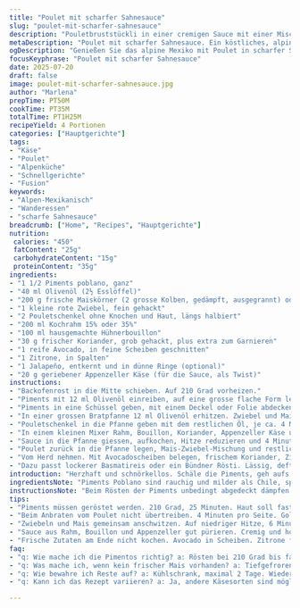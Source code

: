 ```yaml
---
title: "Poulet mit scharfer Sahnesauce"
slug: "poulet-mit-scharfer-sahnesauce"
description: "Pouletbruststückli in einer cremigen Sauce mit einer Mischung aus gerösteten Piments poblano, Maiskörnern und frischer Koriander. Dazu knusprig angebratener Poulet, eine Prise Jalapeño für den Kick und Avocado als Kühlung. Traditionell alpin, aber mit mexikanischem Twist. Garzeit ca. 1 Stunde, auf den Punkt fusselig. Ohne Gluten, ohne Nüsse, ohne Eier. Butterfrei, auf Olivenölbasis. Schweizer Käse nicht direkt drin, dafür Alpengefühl durch schonendes Schmoren und frische Kräuter. Passt super zu Reis oder Rösti, gemütliches Essen, wenn der Wind draussen pfeift und der Schnee auf den Gipfeln kaum taut."
metaDescription: "Poulet mit scharfer Sahnesauce. Ein köstliches, alpine Gericht mit Piments, Appenzeller und frischem Koriander. Ideal für kalte Tage."
ogDescription: "Genießen Sie das alpine Mexiko mit Poulet in scharfer Sahnesauce. Perfekt für winterliche Abende, leicht, würzig, einfach."
focusKeyphrase: "Poulet mit scharfer Sahnesauce"
date: 2025-07-20
draft: false
image: poulet-mit-scharfer-sahnesauce.jpg
author: "Marlena"
prepTime: PT50M
cookTime: PT35M
totalTime: PT1H25M
recipeYield: 4 Portionen
categories: ["Hauptgerichte"]
tags:
- "Käse"
- "Poulet"
- "Alpenküche"
- "Schnellgerichte"
- "Fusion"
keywords:
- "Alpen-Mexikanisch"
- "Wanderessen"
- "scharfe Sahnesauce"
breadcrumb: ["Home", "Recipes", "Hauptgerichte"]
nutrition: 
 calories: "450"
 fatContent: "25g"
 carbohydrateContent: "15g"
 proteinContent: "35g"
ingredients:
- "1 1/2 Piments poblano, ganz"
- "40 ml Olivenöl (2½ Esslöffel)"
- "200 g frische Maiskörner (2 grosse Kolben, gedämpft, ausgegrannt) oder tiefgefroren"
- "1 kleine rote Zwiebel, fein gehackt"
- "2 Pouletschenkel ohne Knochen und Haut, längs halbiert"
- "200 ml Kochrahm 15% oder 35%"
- "100 ml hausgemachte Hühnerbouillon"
- "30 g frischer Koriander, grob gehackt, plus extra zum Garnieren"
- "1 reife Avocado, in feine Scheiben geschnitten"
- "1 Zitrone, in Spalten"
- "1 Jalapeño, entkernt und in dünne Ringe (optional)"
- "20 g geriebener Appenzeller Käse (für die Sauce, als Twist)"
instructions:
- "Backofenrost in die Mitte schieben. Auf 210 Grad vorheizen."
- "Piments mit 12 ml Olivenöl einreiben, auf eine grosse flache Form legen. Ca. 25 Minuten rösten, wenden nach Hälfte der Zeit. Innen weich, Haut fast schwarz, so soll’s sein."
- "Piments in eine Schüssel geben, mit einem Deckel oder Folie abdecken. 15 Minuten dämpfen lassen, dann Haut, Stiel und Kerne entfernen. Fleisch in dünne Streifen schneiden, Haut und Kerne entsorgen."
- "In einer grossen Bratpfanne 12 ml Olivenöl erhitzen. Zwiebel und Mais 6 Minuten sanft anbraten, bis sie etwas Farbe bekommen. Salzen und pfeffern, beiseitestellen."
- "Pouletschenkel in die Pfanne geben mit dem restlichen Öl, je ca. 4 Minuten von jeder Seite kräftig anbraten, bis sie goldbraun sind. Salzen und pfeffern, herausnehmen."
- "In einem kleinen Mixer Rahm, Bouillon, Koriander, Appenzeller Käse und die Hälfte der Pimentstreifen zu einer sämigen Sauce verarbeiten."
- "Sauce in die Pfanne giessen, aufkochen, Hitze reduzieren und 4 Minuten einkochen lassen, bis sämig und leicht dickflüssig."
- "Poulet zurück in die Pfanne legen, Mais-Zwiebel-Mischung und restliche Pimentstreifen darunter heben. Noch 4 Minuten sanft erwärmen, nicht mehr kochen."
- "Vom Herd nehmen. Mit Avocadoscheiben belegen, frischem Koriander, Zitronenspalten und optional Jalapeño garnieren."
- "Dazu passt lockerer Basmatireis oder ein Bündner Rösti. Lässig, deftig. Draussen schneit’s? Perfekt."
introduction: "Herzhaft und schnörkellos. Schäle die Piments, geh aufs Wesentliche. So etwas findet man nicht oft in der alpinen Küche, wo Käse und Kartoffeln dominieren. Piments poblano bringen feine Schärfe, kein Hitzeschock, eher rauchig. Der Mais sorgt für Biss und Süße, passt gut zu würzigem Appenzeller, der gibt bewusst einen pikanten Tick. Poulet ist leicht, ideal fürs Gelände in den Bergen. Du willst kein schweres Essen vor einer steilen Wanderung. Die Kombination cremig und würzig, sanft und scharf, macht Laune an kalten Tagen. Schnelles Gericht, aber mit Geduld beim Rösten der Piments. Beim Servieren Gewürze ins Salz legen, Limettenspritzer rauf. Bergluft essen, mit Händen, nicht zu viel schnacken. Fertig. Jeder Bissen gibt eine Geschichte. Alpenruhe trifft Südamerika. Einfach anders."
ingredientsNote: "Piments Poblano sind rauchig und milder als Chile, speziell wenn du sie im Ofen röstest – dann kommt das Aroma richtig durch. Wenn keine frischen Maiskörner greifbar, geht auch tiefgefrorener Mais. Die rote Zwiebel bringt süssliche Schärfe, die sich wunderbar mit Appenzeller Käse ergänzt. Dieser Käse ist vollmundig, würzig und schmilzt fein in der Sauce. Für die Flüssigkeit eignet sich hausgemachte Bouillon, die gibt Tiefe. Die Qualität vom Poulet ist entscheidend – am besten freilaufend, mit festem Fleisch. Olivenöl ersetzt Butter, um die Sauce etwas leichter zu machen, typisch mediterraner Einfluss aber sehr gut harmonierend mit den Alpenaromen. Koriander frisch und reichlich, bringt Frische, vermeidet Zähigkeit und macht alles einges Schlüssiger. Avocado und Limette sind typische Zutaten, bringen Textur und Frische, nicht zu unterschätzen bei so einer Sauce. Jalapeño optional, für Hitze-Junkies. Nicht zu viel, sonst verliert man das Aroma der Piments."
instructionsNote: "Beim Rösten der Piments unbedingt abgedeckt dämpfen lassen, sonst löst sich die Haut viel schlechter. Langsam arbeiten, kein Stress. Danach sofort zerlegen: Stiel, Haut, Kerne entfernen, keine Bitterstoffe reinbringen. Mais und Zwiebel zusammen anschwitzen, damit die süssen Aromen aus Mais richtig rauskommen. Nicht zu heiss, sonst verbrennen die Zwiebeln. Pouletschenkel sorgfältig in zwei Teilen braten, saftig aber mit Farbe. Sauce aus Rahm, Bouillon und Käse mixen, um eine gleichmässige homogene Masse zu erhalten. Dabei ruhig kräftig durchmixen. Sauce nochmals in der Pfanne reduzieren lassen, bis sie bindet. Danach Poulet, Mais und Piment rein, nur noch erwärmen. Nicht mehr kochen, sonst wird das Fleisch trocken oder die Sauce zu dünn. Zum Schluss frische Zutaten auflegen, nicht mitkochen. Serviere schnell und heiss, damit alles im Gleichgewicht bleibt."
tips:
- "Piments müssen geröstet werden. 210 Grad, 25 Minuten. Haut soll fast schwarz sein. Danach abdecken. Dämpfen hilft. Zieht Geschmack raus."
- "Beim Anbraten vom Poulet nicht übertreiben. 4 Minuten pro Seite. Goldbraun, nicht trocken. Fleisch bleibt saftig. Grösse beachten. Halbiert gart besser."
- "Zwiebeln und Mais gemeinsam anschwitzen. Auf niedriger Hitze, 6 Minuten. Zwiebeln süßlich und leicht karamellisiert. Gutes Aroma, viel Geschmack. Verhindert Bitterstoffbildung."
- "Sauce aus Rahm, Bouillon und Appenzeller gut pürieren. Cremig und homogen. Für beste Ergebnisse. Aufkochen leicht bis sämig. Einkochen, dann noch erwärmen."
- "Frische Zutaten am Ende nicht kochen. Avocado in Scheiben. Zitrone frisch dazu. Jalapeño optional, für zusätzliche Schärfe. Sofort servieren. Wärme bewahren."
faq:
- "q: Wie mache ich die Pimentos richtig? a: Rösten bei 210 Grad bis fast schwarz. Abdecken, damit Haut sich löst. Dann Stiel und Kerne entfernen."
- "q: Was mache ich, wenn kein frischer Mais vorhanden? a: Tiefgefrorener funktioniert. Wichtig, auftauen vor dem Kochen. Geschmack bleibt gut. Süße wird herausgeholt."
- "q: Wie bewahre ich Reste auf? a: Kühlschrank, maximal 2 Tage. Wieder erwärmen, nicht kochen. Sauce könnte dünn werden. Optimal ist sofort essen."
- "q: Kann ich das Rezept variieren? a: Ja, andere Käsesorten sind möglich. Gruyère ebenfalls gut. Mehr oder weniger Jalapeño je nach Geschmack. Vegetarische Alternativen sind machbar."

---
```

